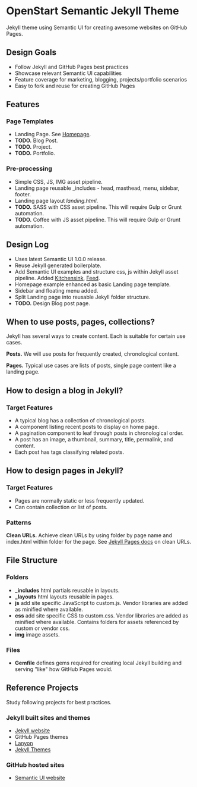 # OpenStart Semantic Jekyll Theme

Jekyll theme using Semantic UI for creating awesome websites on GitHub Pages.

## Design Goals

- Follow Jekyll and GitHub Pages best practices
- Showcase relevant Semantic UI capabilities
- Feature coverage for marketing, blogging, projects/portfolio scenarios
- Easy to fork and reuse for creating GitHub Pages

## Features

### Page Templates

- Landing Page. See [Homepage](http://open-start.github.io/semantic-jekyll-theme/index.html).
- **TODO.** Blog Post.
- **TODO.** Project.
- **TODO.** Portfolio.

### Pre-processing

- Simple CSS, JS, IMG asset pipeline.
- Landing page reusable _includes - head, masthead, menu, sidebar, footer.
- Landing page layout *landing.html*.
- **TODO.** SASS with CSS asset pipeline. This will require Gulp or Grunt automation.
- **TODO.** Coffee with JS asset pipeline. This will require Gulp or Grunt automation.

## Design Log

- Uses latest Semantic UI 1.0.0 release.
- Reuse Jekyll generated boilerplate.
- Add Semantic UI examples and structure css, js within Jekyll asset pipeline. Added [Kitchensink](http://open-start.github.io/semantic-jekyll-theme/kitchensink.html), [Feed](http://open-start.github.io/semantic-jekyll-theme/feed.html).
- Homepage example enhanced as basic Landing page template.
- Sidebar and floating menu added.
- Split Landing page into reusable Jekyll folder structure.
- **TODO.** Design Blog post page.
 
## When to use posts, pages, collections?

Jekyll has several ways to create content. Each is suitable for certain use cases.

**Posts.** We will use posts for frequently created, chronological content.

**Pages.** Typical use cases are lists of posts, single page content like a landing page.

## How to design a blog in Jekyll?

### Target Features

- A typical blog has a collection of chronological posts. 
- A component listing recent posts to display on home page. 
- A pagination component to leaf through posts in chronological order.
- A post has an image, a thumbnail, summary, title, permalink, and content.
- Each post has tags classifying related posts.

## How to design pages in Jekyll?

### Target Features

- Pages are normally static or less frequently updated.
- Can contain collection or list of posts.

### Patterns

**Clean URLs.** Achieve clean URLs by using folder by page name and index.html within folder for the page. 
See [Jekyll Pages docs](http://jekyllrb.com/docs/pages/#named-folders-containing-index-html-files) on clean URLs.


## File Structure

### Folders

- **_includes** html partials reusable in layouts.
- **_layouts** html layouts reusable in pages. 
- **js** add site specific JavaScript to custom.js. Vendor libraries are added as minified where available.
- **css** add site specific CSS to custom.css. Vendor libraries are added as minified where available. Contains folders for assets referenced by custom or vendor css.
- **img** image assets.

### Files

- **Gemfile** defines gems required for creating local Jekyll building and serving "like" how GitHub Pages would.

## Reference Projects

Study following projects for best practices.

### Jekyll built sites and themes

- [Jekyll website](http://jekyllrb.com/)
- GitHub Pages themes
- [Lanyon](https://github.com/poole/lanyon)
- [Jekyll Themes](http://jekyllthemes.org/)

### GitHub hosted sites

- [Semantic UI website](http://www.semantic-ui.com)

